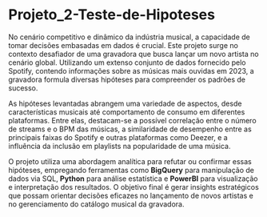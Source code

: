 # Projeto_2-Teste-de-Hipoteses
No cenário competitivo e dinâmico da indústria musical, a capacidade de tomar decisões embasadas em dados é crucial. Este projeto surge no contexto desafiador de uma gravadora que busca lançar um novo artista no cenário global. Utilizando um extenso conjunto de dados fornecido pelo Spotify, contendo informações sobre as músicas mais ouvidas em 2023, a gravadora formula diversas hipóteses para compreender os padrões de sucesso.

As hipóteses levantadas abrangem uma variedade de aspectos, desde características musicais até comportamento de consumo em diferentes plataformas. Entre elas, destacam-se a possível correlação entre o número de streams e o BPM das músicas, a similaridade de desempenho entre as principais faixas do Spotify e outras plataformas como Deezer, e a influência da inclusão em playlists na popularidade de uma música.

O projeto utiliza uma abordagem analítica para refutar ou confirmar essas hipóteses, empregando ferramentas como **BigQuery** para manipulação de dados via SQL, **Python** para análise estatística e **PowerBI** para visualização e interpretação dos resultados. O objetivo final é gerar insights estratégicos que possam orientar decisões eficazes no lançamento de novos artistas e no gerenciamento do catálogo musical da gravadora.
